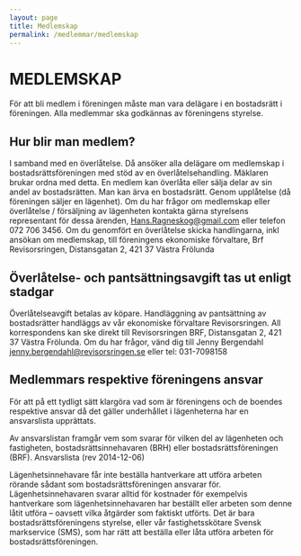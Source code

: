 ```yaml
---
layout: page
title: Medlemskap
permalink: /medlemmar/medlemskap
---
```

# MEDLEMSKAP
För att bli medlem i föreningen måste man vara delägare i en bostadsrätt i föreningen. Alla medlemmar ska godkännas av föreningens styrelse.

## Hur blir man medlem?
I samband med en överlåtelse. Då ansöker alla delägare om medlemskap i bostadsrättsföreningen med stöd av en överlåtelsehandling. Mäklaren brukar ordna med detta.
En medlem kan överlåta eller sälja delar av sin andel av bostadsrätten.
Man kan ärva en bostadsrätt.
Genom upplåtelse (då föreningen säljer en lägenhet).
Om du har frågor om medlemskap eller överlåtelse / försäljning av lägenheten kontakta gärna styrelsens representant för dessa ärenden, Hans.Ragneskog@gmail.com eller telefon 072 706 3456. Om du genomfört en överlåtelse skicka handlingarna, inkl ansökan om medlemskap, till föreningens ekonomiske förvaltare,
Brf Revisorsringen, Distansgatan 2, 421 37 Västra Frölunda

## Överlåtelse- och pantsättningsavgift tas ut enligt stadgar
Överlåtelseavgift betalas av köpare.
Handläggning av pantsättning av bostadsrätter handläggs av vår ekonomiske förvaltare Revisorsringen.
All korrespondens kan ske direkt till Revisorsringen BRF, Distansgatan 2, 421 37 Västra Frölunda.
Om du har frågor, vänd dig till Jenny Bergendahl jenny.bergendahl@revisorsringen.se eller tel: 031-7098158

## Medlemmars respektive föreningens ansvar
För att på ett tydligt sätt klargöra vad som är föreningens och de boendes respektive ansvar då det gäller underhållet i lägenheterna har en ansvarslista upprättats.

Av ansvarslistan framgår vem som svarar för vilken del av lägenheten och fastigheten, bostadsrättsinnehavaren (BRH) eller bostadsrättsföreningen (BRF).
Ansvarslista (rev 2014-12-06)

Lägenhetsinnehavare får inte beställa hantverkare att utföra arbeten rörande sådant som bostadsrättsföreningen ansvarar för. Lägenhetsinnehavaren svarar alltid för kostnader för exempelvis hantverkare som lägenhetsinnehavaren har beställt eller arbeten som denne låtit utföra – oavsett vilka åtgärder som faktiskt utförts. Det är bara bostadsrättsföreningens styrelse, eller vår fastighetsskötare Svensk markservice (SMS), som har rätt att beställa eller låta utföra arbeten för bostadsrättsföreningen.